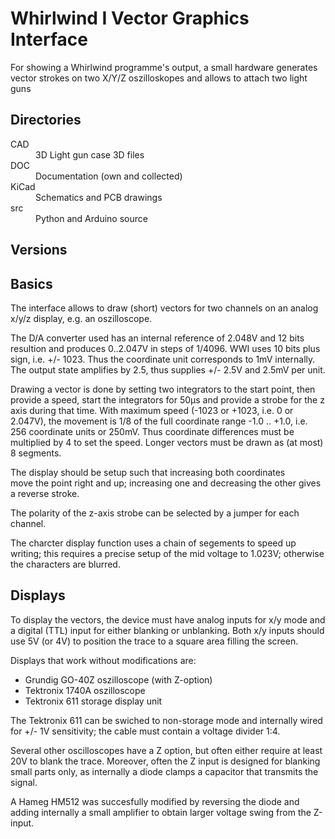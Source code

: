 # Whirlwind I Vector Graphics Interface

For showing a Whirlwind programme's output, a small hardware
generates vector strokes on two X/Y/Z oszilloskopes
and allows to attach two light guns

## Directories

<dl>
<dt> CAD   <dd> 3D Light gun case 3D files 
<dt> DOC   <dd> Documentation (own and collected)  
<dt> KiCad <dd> Schematics and PCB drawings
<dt> src   <dd> Python and Arduino source
</dl>

## Versions


## Basics

The interface allows to draw (short) vectors for two channels
on an analog x/y/z display, e.g. an oszilloscope.

The D/A converter used has an internal reference of 2.048V and 12 bits
resultion and produces 0..2.047V in steps of 1/4096. 
WWI uses 10 bits plus sign, i.e. +/- 1023.
Thus the coordinate unit corresponds to 1mV internally.
The output state amplifies by 2.5, thus supplies +/- 2.5V and 2.5mV per unit. 

Drawing a vector is done by setting two integrators to the start point,
then provide a speed, start the integrators for 50µs
and provide a strobe for the z axis during that time.
With maximum speed (-1023 or +1023, i.e. 0 or 2.047V), the movement is 1/8 of the full coordinate range -1.0 .. +1.0,
i.e. 256 coordinate units or 250mV. 
Thus coordinate differences must be multiplied by 4 to set the speed. 
Longer vectors must be drawn as (at most) 8 segments.

The display should be setup such that increasing both coordinates  
move the point right and up;
increasing one and decreasing the other gives a reverse stroke.  

The polarity of the z-axis strobe can be selected by a jumper for each channel.

The charcter display function uses a chain of segements to speed up
writing; this requires a precise setup of the mid voltage
to 1.023V; otherwise the characters are blurred.

## Displays

To display the vectors, the device must have analog inputs for x/y mode
and a digital (TTL) input for either blanking or unblanking. 
Both x/y inputs should use 5V (or 4V) to position the trace
to a square area filling the screen. 

Displays that work without modifications are:
- Grundig GO-40Z oszilloscope (with Z-option)
- Tektronix 1740A oszilloscope 
- Tektronix 611 storage display unit

The Tektronix 611 can be swiched to non-storage mode and internally wired
for +/- 1V sensitivity; the cable must contain a voltage divider 1:4.

Several other oscilloscopes have a Z option, but often either require
at least 20V to blank the trace. Moreover, often the Z input is 
designed for blanking small parts only, as internally a diode clamps a
capacitor that transmits the signal.

A Hameg HM512 was succesfully modified by reversing the diode and
adding internally a small amplifier to obtain larger voltage swing
from the Z-input. 


  


 

